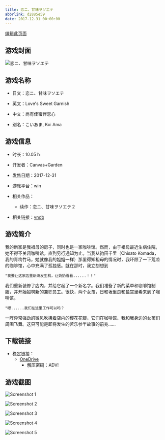 ```yaml
---
title: 恋ニ、甘味ヲソエテ
abbrlink: d2885e59
date: 2017-12-31 00:00:00
---
```

[编辑此页面](https://github.com/ACG-3/ADV3-source/blob/main/source/_posts/games/%E6%81%8B%E3%83%8B%E3%80%81%E7%94%98%E5%91%B3%E3%83%B2%E3%82%BD%E3%82%A8%E3%83%86.md)

## 游戏封面

![恋ニ、甘味ヲソエテ](https://pan.timero.xyz/onedrive/img_lib_001/%E6%81%8B%E3%83%8B%E3%80%81%E7%94%98%E5%91%B3%E3%83%B2%E3%82%BD%E3%82%A8%E3%83%86_cover.avif)


## 游戏名称

- 日文：恋ニ、甘味ヲソエテ
- 英文：Love's Sweet Garnish
- 中文：尚有佳蜜伴恋心

- 别名：こいあま, Koi Ama


## 游戏信息

- 时长：10.05 h
- 开发者：Canvas+Garden
- 发售日期：2017-12-31
- 游戏平台：win
- 相关作品：
   - 续作：恋ニ、甘味ヲソエテ２

- 相关链接：[vndb](https://vndb.org/v21903)


## 游戏简介

我的新家是我祖母的房子，同时也是一家咖啡馆。然而，由于祖母最近生病住院，她不得不关闭咖啡馆，直到另行通知为止。当我从驹田千里（Chisato Komada，我的青梅竹马，她就像我的姐姐一样）那里得知祖母的情况时，我环顾了一下荒凉的咖啡馆，心中充满了孤独感。就在那时，我立刻想到

    "我要让这家店重新焕发生机，让奶奶看看......！！"

我们重新装修了店内，并给它起了一个新名字。我们准备了新的菜单和咖啡馆制服，并开始招聘新的兼职员工。很快，两个女孩，日和坂里良和盐宫里希来到了咖啡馆。

    "嗯......我们在这里工作可以吗？

一阵异常强劲的微风吹拂着店内的樱花花瓣，它们在咖啡馆、我和我身边的女孩们周围飞舞。这只可能是即将发生的苦乐参半故事的前兆......




## 下载链接

- 稳定链接：
    - [OneDrive](https://pan.timero.xyz/onedrive/adv_lib_001/%E6%81%8B%E3%83%8B%E3%80%81%E7%94%98%E5%91%B3%E3%83%B2%E3%82%BD%E3%82%A8%E3%83%86)
        - 解压密码：ADV!



## 游戏截图


![Screenshot 1](https://pan.timero.xyz/onedrive/img_lib_001/%E6%81%8B%E3%83%8B%E3%80%81%E7%94%98%E5%91%B3%E3%83%B2%E3%82%BD%E3%82%A8%E3%83%86_Screenshot_1.avif)

![Screenshot 2](https://pan.timero.xyz/onedrive/img_lib_001/%E6%81%8B%E3%83%8B%E3%80%81%E7%94%98%E5%91%B3%E3%83%B2%E3%82%BD%E3%82%A8%E3%83%86_Screenshot_2.avif)

![Screenshot 3](https://pan.timero.xyz/onedrive/img_lib_001/%E6%81%8B%E3%83%8B%E3%80%81%E7%94%98%E5%91%B3%E3%83%B2%E3%82%BD%E3%82%A8%E3%83%86_Screenshot_3.avif)

![Screenshot 4](https://pan.timero.xyz/onedrive/img_lib_001/%E6%81%8B%E3%83%8B%E3%80%81%E7%94%98%E5%91%B3%E3%83%B2%E3%82%BD%E3%82%A8%E3%83%86_Screenshot_4.avif)

![Screenshot 5](https://pan.timero.xyz/onedrive/img_lib_001/%E6%81%8B%E3%83%8B%E3%80%81%E7%94%98%E5%91%B3%E3%83%B2%E3%82%BD%E3%82%A8%E3%83%86_Screenshot_5.avif)

